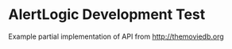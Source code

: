 AlertLogic Development Test
==========

Example partial implementation of API from http://themoviedb.org